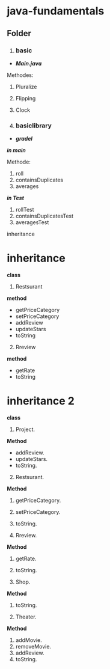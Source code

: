# java-fundamentals

## Folder 


1. ### basic

* ***Main.java***

Methodes: 
1. Pluralize
2. Flipping
3. Clock


2. ### basiclibrary
* ***gradel***

***in main***

Methode:

1. roll
2. containsDuplicates
3. averages

***in Test***
1. rollTest
2. containsDuplicatesTest
3. averagesTest



inheritance

# inheritance
**class**

1. Restsurant

**method**
* getPriceCategory
* setPriceCategory
* addReview
* updateStars
* toString


2. Rreview

**method**
* getRate
* toString

# inheritance 2

**class**

1. Project.

**Method**

* addReview.
* updateStars.
* toString.

2. Restsurant.

**Method**

1. getPriceCategory.
2. setPriceCategory.
3. toString.

3. Rreview.

**Method**

1. getRate.
2. toString.

4. Shop.

**Method**

1. toString.

5. Theater.

**Method**

1. addMovie.
2. removeMovie.
3. addReview.
4. toString.